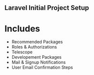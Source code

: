## Laravel Initial Project Setup 

# Includes 
- Recommended Packages 
- Roles & Authorizations
- Telescope
- Developement Packages
- Mail & Signup Notifications
- User Email Confirmation Steps
